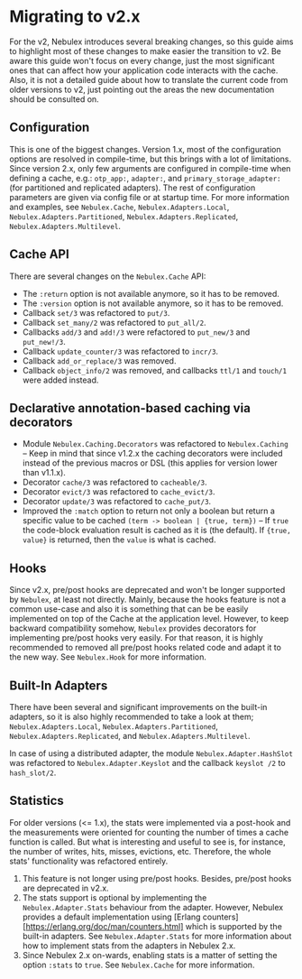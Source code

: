# Migrating to v2.x

For the v2, Nebulex introduces several breaking changes, so this guide aims to
highlight most of these changes to make easier the transition to v2. Be aware
this guide won't focus on every change, just the most significant ones that can
affect how your application code interacts with the cache. Also, it is not a
detailed guide about how to translate the current code from older versions to
v2, just pointing out the areas the new documentation should be consulted on.

## Configuration

This is one of the biggest changes. Version 1.x, most of the configuration
options are resolved in compile-time, but this brings with a lot of limitations.
Since version 2.x, only few arguments are configured in compile-time when
defining a cache, e.g.: `otp_app:`, `adapter:`, and `primary_storage_adapter:`
(for partitioned and replicated adapters). The rest of configuration parameters
are given via config file or at startup time. For more information and examples,
see `Nebulex.Cache`, `Nebulex.Adapters.Local`, `Nebulex.Adapters.Partitioned`,
`Nebulex.Adapters.Replicated`, `Nebulex.Adapters.Multilevel`.

## Cache API

There are several changes on the `Nebulex.Cache` API:

  * The `:return` option is not available anymore, so it has to be removed.
  * The `:version` option is not available anymore, so it has to be removed.
  * Callback `set/3` was refactored to `put/3`.
  * Callback `set_many/2` was refactored to `put_all/2`.
  * Callbacks `add/3` and `add!/3` were refactored to `put_new/3` and
    `put_new!/3`.
  * Callback `update_counter/3` was refactored to `incr/3`.
  * Callback `add_or_replace/3` was removed.
  * Callback `object_info/2` was removed, and callbacks `ttl/1` and
    `touch/1` were added instead.

## Declarative annotation-based caching via decorators

  * Module `Nebulex.Caching.Decorators` was refactored to `Nebulex.Caching` –
    Keep in mind that since v1.2.x the caching decorators were included instead
    of the previous macros or DSL (this applies for version lower than v1.1.x).
  * Decorator `cache/3` was refactored to `cacheable/3`.
  * Decorator `evict/3` was refactored to `cache_evict/3`.
  * Decorator `update/3` was refactored to `cache_put/3`.
  * Improved the `:match` option to return not only a boolean but return a
    specific value to be cached `(term -> boolean | {true, term})` – If `true`
    the code-block evaluation result is cached as it is (the default). If
    `{true, value}` is returned, then the `value` is what is cached.

## Hooks

Since v2.x, pre/post hooks are deprecated and won't be longer supported by
`Nebulex`, at least not directly. Mainly, because the hooks feature is not a
common use-case and also it is something that can be be easily implemented
on top of the Cache at the application level. However, to keep backward
compatibility somehow, `Nebulex` provides decorators for implementing
pre/post hooks very easily. For that reason, it is highly recommended
to removed all pre/post hooks related code and adapt it to the new way.
See `Nebulex.Hook` for more information.

## Built-In Adapters

There have been several and significant improvements on the built-in adapters,
so it is also highly recommended to take a look at them;
`Nebulex.Adapters.Local`, `Nebulex.Adapters.Partitioned`,
`Nebulex.Adapters.Replicated`, and `Nebulex.Adapters.Multilevel`.

In case of using a distributed adapter, the module `Nebulex.Adapter.HashSlot`
was refactored to `Nebulex.Adapter.Keyslot` and the callback `keyslot /2` to
`hash_slot/2`.

## Statistics

For older versions (<= 1.x), the stats were implemented via a post-hook and the
measurements were oriented for counting the number of times a cache function is
called. But what is interesting and useful to see is, for instance, the number
of writes, hits, misses, evictions, etc. Therefore, the whole stats'
functionality was refactored entirely.

  1. This feature is not longer using pre/post hooks. Besides, pre/post hooks
     are deprecated in v2.x.
  2. The stats support is optional by implementing the `Nebulex.Adapter.Stats`
     behaviour from the adapter. However, Nebulex provides a default
     implementation using [Erlang counters][https://erlang.org/doc/man/counters.html]
     which is supported by the built-in adapters. See `Nebulex.Adapter.Stats`
     for more information about how to implement stats from the adapters in
     Nebulex 2.x.
  3. Since Nebulex 2.x on-wards, enabling stats is a matter of setting the
     option `:stats` to `true`. See `Nebulex.Cache` for more information.
